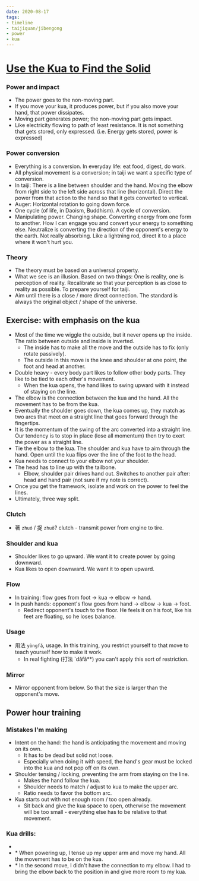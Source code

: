 ```yaml
---
date: 2020-08-17
tags:
- timeline
- taijiquan/jibengong
- power
- kua
---
```


# [Use the Kua to Find the Solid](http://practicalmethod.com/2020/08/use-the-kua-to-find-the-solid-2020-08-17-online-video-purchase/)

### Power and impact
* The power goes to the non-moving part.
* If you move your kua, it produces power, but if you also move your hand, that power dissipates.
* Moving part generates power; the non-moving part gets impact.
* Like electricity flowing to path of least resistance.  It is not something that gets stored, only expressed.  (i.e. Energy gets stored, power is expressed)

### Power conversion
* Everything is a conversion.  In everyday life: eat food, digest, do work.
* All physical movement is a conversion; in taiji we want a specific type of conversion.
* In taiji: There is a line between shoulder and the hand.  Moving the elbow from right side to the left side across that line (horizontal).  Direct the power from that action to the hand so that it gets converted to vertical.
* Auger: Horizontal rotation to going down force.
* One cycle (of life, in Daoism, Buddhism).  A cycle of conversion.
* Manipulating power.  Changing shape.  Converting energy from one form to another.  How I can engage you and convert your energy to something else.  Neutralize is converting the direction of the opponent's energy to the earth.  Not really absorbing.  Like a lightning rod, direct it to a place where it won't hurt you.

### Theory
* The theory must be based on a universal property.
* What we see is an illusion.  Based on two things:  One is reality, one is perception of reality.  Recalibrate so that your perception is as close to reality as possible.  To prepare yourself for taiji.
* Aim until there is a close / more direct connection.  The standard is always the original object / shape of the universe.

## Exercise: <fetchwater> with emphasis on the kua
* Most of the time we wiggle the outside, but it never opens up the inside.  The ratio between outside and inside is inverted.
  * The inside has to make all the move and the outside has to fix (only rotate passively).
  * The outside in this move is the knee and shoulder at one point, the foot and head at another.
* Double heavy - every body part likes to follow other body parts.  They like to be tied to each other's movement.
  * When the kua opens, the hand likes to swing upward with it instead of staying on the line.
* The elbow is the connection between the kua and the hand.  All the movement has to be from the kua.
* Eventually the shoulder goes down, the kua comes up, they match as two arcs that meet on a straight line that goes forward through the fingertips.
* It is the momentum of the swing of the arc converted into a straight line.  Our tendency is to stop in place (lose all momentum) then try to exert the power as a straight line.
* Tie the elbow to the kua.  The shoulder and kua have to aim through the hand.  Open until the kua flips over the line of the foot to the head.
* Kua needs to connect to your elbow not your shoulder.
* The head has to line up with the tailbone.
  * Elbow, shoulder pair drives hand out.  Switches to another pair after: head and hand pair (not sure if my note is correct).
* Once you get the framework, isolate and work on the power to feel the lines.
* Ultimately, three way split.

### Clutch
* 著 `zhuó` / 捉 `zhuō`? clutch - transmit power from engine to tire.

### Shoulder and kua
* Shoulder likes to go upward.  We want it to create power by going downward.
* Kua likes to open downward.  We want it to open upward.

### Flow
* In training: flow goes from foot -> kua -> elbow -> hand.
* In push hands: opponent's flow goes from hand -> elbow -> kua -> foot.
  * Redirect opponent's touch to the floor.  He feels it on his foot, like his feet are floating, so he loses balance.

### Usage
* 用法 `yòngfǎ`, usage.  In this training, you restrict yourself to that move to teach yourself how to make it work.
  * In real fighting (打法 `dǎfǎ**) you can't apply this sort of restriction.

### Mirror
* Mirror opponent from below.  So that the size is larger than the opponent's move.

## Power hour training
### Mistakes I'm making
* Intent on the hand: the hand is anticipating the movement and moving on its own.
  * It has to be dead but solid not loose.
  * Especially when doing it with speed, the hand's gear must be locked into the kua and not pop off on its own.
* Shoulder tensing / locking, preventing the arm from staying on the line.
  * Makes the hand follow the kua.
  * Shoulder needs to match / adjust to kua to make the upper arc.
  * Ratio needs to favor the bottom arc.
* Kua starts out with not enough room / too open already.
  * Sit back and give the kua space to open, otherwise the movement will be too small - everything else has to be relative to that movement.

### Kua drills:
* <twisttowel>
* <jingangdaodui>
  * When powering up, I tense up my upper arm and move my hand.  All the movement has to be on the kua.
* <danbian>
  * In the second move, I didn't have the connection to my elbow. I had to bring the elbow back to the position in <twisttowel> and give more room to my kua.
